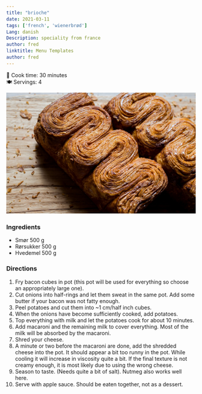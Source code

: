 ```yaml
---
title: "brioche"
date: 2021-03-11
tags: ['french', 'wienerbrød']
Lang: danish
Description: speciality from france
author: fred 
linktitle: Menu Templates
author: fred 
---
```







🍳 Cook time: 30 minutes  
🍽️  Servings: 4  

![crumble](/images/brioche.jpg)


### Ingredients
- Smør 500 g 
- Rørsukker 500 g 
- Hvedemel 500 g



### Directions

1. Fry bacon cubes in pot (this pot will be used for everything so choose an appropriately large one).
2. Cut onions into half-rings and let them sweat in the same pot. Add some butter if your bacon was not fatty enough.
3. Peel potatoes and cut them into ~1 cm/half inch cubes.
4. When the onions have become sufficiently cooked, add potatoes.
5. Top everything with milk and let the potatoes cook for about 10 minutes.
7. Add macaroni and the remaining milk to cover everything. Most of the milk will be absorbed by the macaroni.
8. Shred your cheese.
9. A minute or two before the macaroni are done, add the shredded cheese into the pot. It should appear a bit too runny in the pot. While cooling it will increase in viscosity quite a bit. If the final texture is not creamy enough, it is most likely due to using the wrong cheese.
10. Season to taste. (Needs quite a bit of salt). Nutmeg also works well here.
11. Serve with apple sauce. Should be eaten together, not as a dessert.
